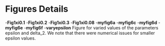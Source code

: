 # Figures Details
-**Fig1xi0.1** 
-**Fig1xi0.2**
-**Fig1xi0.3**
-**Fig1xi0.08**
-**myfig6a**
-**myfig6c**
-**myfig6d**
-**myfig6e**
-**myfig6f**
-**varyepsilon** Figure for varied values of the parameters epsilon and delta_2. We note that there were numerical issues for smaller epsilon values.